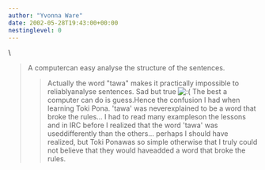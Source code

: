 ```yaml
---
author: "Yvonna Ware"
date: 2002-05-28T19:43:00+00:00
nestinglevel: 0
---
```

\
> 
> A computercan easy analyse the structure of the sentences.
>> Actually the word "tawa" makes it practically impossible to reliablyanalyse
> sentences. Sad but true ![:(](images/smilies/icon_e_sad.gif "Sad") The best a computer can do is guess.Hence the confusion I had when learning Toki Pona. 'tawa' was neverexplained to be a word that broke the rules... I had to read many exampleson the lessons and in IRC before I realized that the word 'tawa' was useddifferently than the others... perhaps I should have realized, but Toki Ponawas so simple otherwise that I truly could not believe that they would haveadded a word that broke the rules.